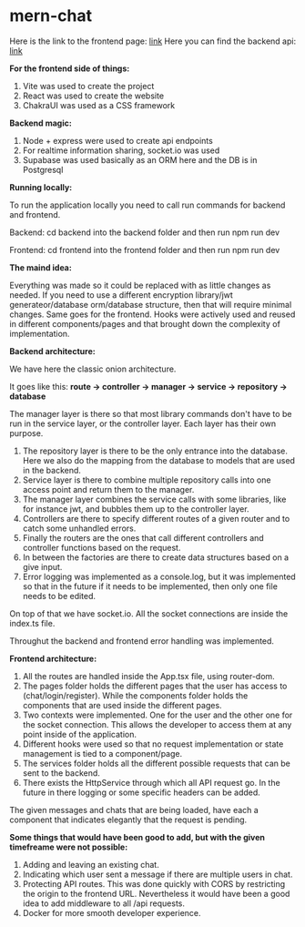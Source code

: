 # mern-chat

Here is the link to the frontend page: [link](https://mern-chat-yeul.vercel.app)
Here you can find the backend api: [link](https://mern-chat-api-jq69.onrender.com)

**For the frontend side of things:**
1. Vite was used to create the project
2. React was used to create the website
3. ChakraUI was used as a CSS framework


**Backend magic:**
1. Node + express were used to create api endpoints
2. For realtime information sharing, socket.io was used
3. Supabase was used basically as an ORM here and the DB is in Postgresql

**Running locally:**

To run the application locally you need to call run commands for backend and frontend.

Backend: cd backend into the backend folder and then run npm run dev

Frontend: cd frontend into the frontend folder and then run npm run dev

**The maind idea:**

Everything was made so it could be replaced with as little changes as needed. 
If you need to use a different encryption library/jwt generateor/database orm/database structure, then that will require minimal changes.
Same goes for the frontend. Hooks were actively used and reused in different components/pages and that brought down the complexity of implementation.

**Backend architecture:**

We have here the classic onion architecture.

It goes like this: **route -> controller -> manager -> service -> repository -> database**

The manager layer is there so that most library commands don't have to be run in the service layer, or the controller layer.
Each layer has their own purpose.
1. The repository layer is there to be the only entrance into the database. Here we also do the mapping from the database to models that are used in the backend.
2. Service layer is there to combine multiple repository calls into one access point and return them to the manager.
3. The manager layer combines the service calls with some libraries, like for instance jwt, and bubbles them up to the controller layer.
4. Controllers are there to specify different routes of a given router and to catch some unhandled errors.
5. Finally the routers are the ones that call different controllers and controller functions based on the request.
6. In between the factories are there to create data structures based on a give input.
7. Error logging was implemented as a console.log, but it was implemented so that in the future if it needs to be implemented, then only one file needs to be edited.

On top of that we have socket.io. All the socket connections are inside the index.ts file.

Throughut the backend and frontend error handling was implemented.

**Frontend architecture:**
1. All the routes are handled inside the App.tsx file, using router-dom.
2. The pages folder holds the different pages that the user has access to (chat/login/register). While the components folder holds the components that are used inside the different pages.
3. Two contexts were implemented. One for the user and the other one for the socket connection. This allows the developer to access them at any point inside of the application.
4. Different hooks were used so that no request implementation or state management is tied to a component/page.
5. The services folder holds all the different possible requests that can be sent to the backend.
6. There exists the HttpService through which all API request go. In the future in there logging or some specific headers can be added.

The given messages and chats that are being loaded, have each a component that indicates elegantly that the request is pending.

**Some things that would have been good to add, but with the given timefreame were not possible:**
1. Adding and leaving an existing chat.
2. Indicating which user sent a message if there are multiple users in chat.
3. Protecting API routes. This was done quickly with CORS by restricting the origin to the frontend URL. Nevertheless it would have been a good idea to add middleware to all /api requests.
4. Docker for more smooth developer experience.
